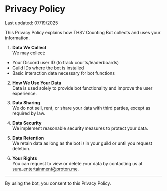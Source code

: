 # Privacy Policy

Last updated: 07/19/2025

This Privacy Policy explains how THSV Counting Bot collects and uses your information.

1. **Data We Collect**  
We may collect:
- Your Discord user ID (to track counts/leaderboards)
- Guild IDs where the bot is installed
- Basic interaction data necessary for bot functions

2. **How We Use Your Data**  
Data is used solely to provide bot functionality and improve the user experience.

3. **Data Sharing**  
We do not sell, rent, or share your data with third parties, except as required by law.

4. **Data Security**  
We implement reasonable security measures to protect your data.

5. **Data Retention**  
We retain data as long as the bot is in your guild or until you request deletion.

6. **Your Rights**  
You can request to view or delete your data by contacting us at sura_entertainment@proton.me.

---

By using the bot, you consent to this Privacy Policy.

